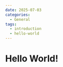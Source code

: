 ```yaml
---
date: 2025-07-03
categories:
  - General
tags:
  - introduction
  - hello-world
---
```


# Hello World!